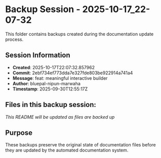 # Backup Session - 2025-10-17_22-07-32

This folder contains backups created during the documentation update process.

## Session Information
- **Created**: 2025-10-17T22:07:32.857962
- **Commit**: 2ebf734ef773dda7e327fde803be922914a741a4
- **Message**: feat: meaningful interactive builder
- **Author**: bluepal-nipun-marwaha
- **Timestamp**: 2025-09-30T12:55:17Z

## Files in this backup session:
*This README will be updated as files are backed up*

## Purpose
These backups preserve the original state of documentation files before they are updated by the automated documentation system.
